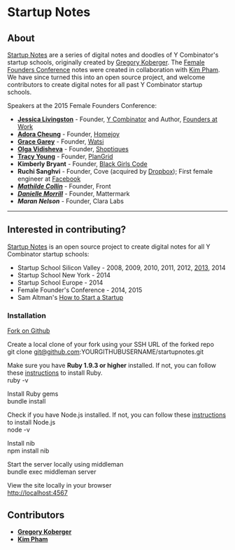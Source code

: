 # Startup Notes

## About
[Startup Notes](http://startupnotes.org/) are a series of digital notes and doodles of Y Combinator's startup schools, originally created by [Gregory Koberger](http://gkoberger.net/). The [Female Founders Conference](http://www.femalefoundersconference.org/) notes were created in collaboration with [Kim Pham](https://twitter.com/kimpham404). We have since turned this into an open source project, and welcome contributors to create digital notes for all past Y Combinator startup schools.

Speakers at the 2015 Female Founders Conference:
* [**Jessica Livingston**](http://www.foundersatwork.com/author.html) - Founder, [Y Combinator](http://www.ycombinator.com/) and Author, [Founders at Work](http://amzn.to/1IX95m3)
* [**Adora Cheung**](http://www.femalefounderstories.com/adora-cheung.html) - Founder, [Homejoy](https://www.homejoy.com/)
* [**Grace Garey**](http://www.femalefounderstories.com/grace-garey.html) - Founder, [Watsi](https://watsi.org/)
* [**Olga Vidisheva**](http://www.femalefounderstories.com/olga-vidisheva.html) - Founder, [Shoptiques](http://www.shoptiques.com/)
* [**Tracy Young**](http://www.femalefounderstories.com/tracy-young.html) - Founder, [PlanGrid](http://www.plangrid.com/)
* **Kimberly Bryant** - Founder, [Black Girls Code](http://www.blackgirlscode.com/)
* **Ruchi Sanghvi** - Founder, Cove (acquired by [Dropbox](https://www.dropbox.com/)); First female engineer at [Facebook](https://www.facebook.com/)
* [***Mathilde Collin***](http://www.femalefounderstories.com/mathilde-collin.html) - Founder, Front
* [***Danielle Morrill***](http://www.femalefounderstories.com/danielle-morrill.html) - Founder, Mattermark
* ***Maran Nelson*** - Founder, Clara Labs

------

## Interested in contributing?

[Startup Notes](http://startupnotes.org/) is an open source project to create digital notes for all Y Combinator startup schools:
* Startup School Silicon Valley - 2008, 2009, 2010, 2011, 2012, [2013](http://2013.startupnotes.org/), 2014
* Startup School New York - 2014
* Startup School Europe - 2014
* Female Founder's Conference - 2014, 2015
* Sam Altman's [How to Start a Startup](http://startupclass.samaltman.com/)

### Installation

[Fork on Github](https://github.com/gkoberger/startupnotes/fork)

Create a local clone of your fork using your SSH URL of the forked repo  
    git clone git@github.com:YOURGITHUBUSERNAME/startupnotes.git

Make sure you have **Ruby 1.9.3 or higher** installed. If not, you can follow these [instructions](https://www.ruby-lang.org/en/documentation/installation/) to install Ruby.  
    ruby -v

Install Ruby gems  
    bundle install

Check if you have Node.js installed. If not, you can follow these [instructions](https://academy.appgyver.com/installwizard/steps#/install-nvm) to install Node.js  
    node -v

Install nib  
     npm install nib

Start the server locally using middleman  
     bundle exec middleman server

View the site locally in your browser  
[http://localhost:4567](http://localhost:4567)


## Contributors

* [**Gregory Koberger**](http://gkoberger.net)
* [**Kim Pham**](http://github.com/kixton)

